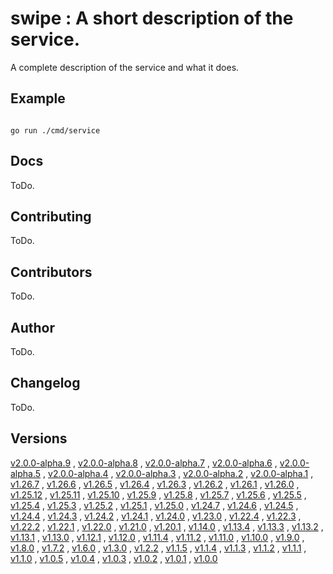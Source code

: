 # swipe : A short description of the service. <code></code>
A complete description of the service and what it does.

## Example

<code>
go run ./cmd/service
</code>

## Docs

ToDo.

## Contributing

ToDo.

## Contributors

ToDo.

## Author

ToDo.

## Changelog

ToDo.

## Versions

[v2.0.0-alpha.9](https://github.com/swipe-io/swipe/v2/fixtures/ServiceRESTMulti/app/tree/v2.0.0-alpha.9)
, [v2.0.0-alpha.8](https://github.com/swipe-io/swipe/v2/fixtures/ServiceRESTMulti/app/tree/v2.0.0-alpha.8)
, [v2.0.0-alpha.7](https://github.com/swipe-io/swipe/v2/fixtures/ServiceRESTMulti/app/tree/v2.0.0-alpha.7)
, [v2.0.0-alpha.6](https://github.com/swipe-io/swipe/v2/fixtures/ServiceRESTMulti/app/tree/v2.0.0-alpha.6)
, [v2.0.0-alpha.5](https://github.com/swipe-io/swipe/v2/fixtures/ServiceRESTMulti/app/tree/v2.0.0-alpha.5)
, [v2.0.0-alpha.4](https://github.com/swipe-io/swipe/v2/fixtures/ServiceRESTMulti/app/tree/v2.0.0-alpha.4)
, [v2.0.0-alpha.3](https://github.com/swipe-io/swipe/v2/fixtures/ServiceRESTMulti/app/tree/v2.0.0-alpha.3)
, [v2.0.0-alpha.2](https://github.com/swipe-io/swipe/v2/fixtures/ServiceRESTMulti/app/tree/v2.0.0-alpha.2)
, [v2.0.0-alpha.1](https://github.com/swipe-io/swipe/v2/fixtures/ServiceRESTMulti/app/tree/v2.0.0-alpha.1)
, [v1.26.7](https://github.com/swipe-io/swipe/v2/fixtures/ServiceRESTMulti/app/tree/v1.26.7)
, [v1.26.6](https://github.com/swipe-io/swipe/v2/fixtures/ServiceRESTMulti/app/tree/v1.26.6)
, [v1.26.5](https://github.com/swipe-io/swipe/v2/fixtures/ServiceRESTMulti/app/tree/v1.26.5)
, [v1.26.4](https://github.com/swipe-io/swipe/v2/fixtures/ServiceRESTMulti/app/tree/v1.26.4)
, [v1.26.3](https://github.com/swipe-io/swipe/v2/fixtures/ServiceRESTMulti/app/tree/v1.26.3)
, [v1.26.2](https://github.com/swipe-io/swipe/v2/fixtures/ServiceRESTMulti/app/tree/v1.26.2)
, [v1.26.1](https://github.com/swipe-io/swipe/v2/fixtures/ServiceRESTMulti/app/tree/v1.26.1)
, [v1.26.0](https://github.com/swipe-io/swipe/v2/fixtures/ServiceRESTMulti/app/tree/v1.26.0)
, [v1.25.12](https://github.com/swipe-io/swipe/v2/fixtures/ServiceRESTMulti/app/tree/v1.25.12)
, [v1.25.11](https://github.com/swipe-io/swipe/v2/fixtures/ServiceRESTMulti/app/tree/v1.25.11)
, [v1.25.10](https://github.com/swipe-io/swipe/v2/fixtures/ServiceRESTMulti/app/tree/v1.25.10)
, [v1.25.9](https://github.com/swipe-io/swipe/v2/fixtures/ServiceRESTMulti/app/tree/v1.25.9)
, [v1.25.8](https://github.com/swipe-io/swipe/v2/fixtures/ServiceRESTMulti/app/tree/v1.25.8)
, [v1.25.7](https://github.com/swipe-io/swipe/v2/fixtures/ServiceRESTMulti/app/tree/v1.25.7)
, [v1.25.6](https://github.com/swipe-io/swipe/v2/fixtures/ServiceRESTMulti/app/tree/v1.25.6)
, [v1.25.5](https://github.com/swipe-io/swipe/v2/fixtures/ServiceRESTMulti/app/tree/v1.25.5)
, [v1.25.4](https://github.com/swipe-io/swipe/v2/fixtures/ServiceRESTMulti/app/tree/v1.25.4)
, [v1.25.3](https://github.com/swipe-io/swipe/v2/fixtures/ServiceRESTMulti/app/tree/v1.25.3)
, [v1.25.2](https://github.com/swipe-io/swipe/v2/fixtures/ServiceRESTMulti/app/tree/v1.25.2)
, [v1.25.1](https://github.com/swipe-io/swipe/v2/fixtures/ServiceRESTMulti/app/tree/v1.25.1)
, [v1.25.0](https://github.com/swipe-io/swipe/v2/fixtures/ServiceRESTMulti/app/tree/v1.25.0)
, [v1.24.7](https://github.com/swipe-io/swipe/v2/fixtures/ServiceRESTMulti/app/tree/v1.24.7)
, [v1.24.6](https://github.com/swipe-io/swipe/v2/fixtures/ServiceRESTMulti/app/tree/v1.24.6)
, [v1.24.5](https://github.com/swipe-io/swipe/v2/fixtures/ServiceRESTMulti/app/tree/v1.24.5)
, [v1.24.4](https://github.com/swipe-io/swipe/v2/fixtures/ServiceRESTMulti/app/tree/v1.24.4)
, [v1.24.3](https://github.com/swipe-io/swipe/v2/fixtures/ServiceRESTMulti/app/tree/v1.24.3)
, [v1.24.2](https://github.com/swipe-io/swipe/v2/fixtures/ServiceRESTMulti/app/tree/v1.24.2)
, [v1.24.1](https://github.com/swipe-io/swipe/v2/fixtures/ServiceRESTMulti/app/tree/v1.24.1)
, [v1.24.0](https://github.com/swipe-io/swipe/v2/fixtures/ServiceRESTMulti/app/tree/v1.24.0)
, [v1.23.0](https://github.com/swipe-io/swipe/v2/fixtures/ServiceRESTMulti/app/tree/v1.23.0)
, [v1.22.4](https://github.com/swipe-io/swipe/v2/fixtures/ServiceRESTMulti/app/tree/v1.22.4)
, [v1.22.3](https://github.com/swipe-io/swipe/v2/fixtures/ServiceRESTMulti/app/tree/v1.22.3)
, [v1.22.2](https://github.com/swipe-io/swipe/v2/fixtures/ServiceRESTMulti/app/tree/v1.22.2)
, [v1.22.1](https://github.com/swipe-io/swipe/v2/fixtures/ServiceRESTMulti/app/tree/v1.22.1)
, [v1.22.0](https://github.com/swipe-io/swipe/v2/fixtures/ServiceRESTMulti/app/tree/v1.22.0)
, [v1.21.0](https://github.com/swipe-io/swipe/v2/fixtures/ServiceRESTMulti/app/tree/v1.21.0)
, [v1.20.1](https://github.com/swipe-io/swipe/v2/fixtures/ServiceRESTMulti/app/tree/v1.20.1)
, [v1.14.0](https://github.com/swipe-io/swipe/v2/fixtures/ServiceRESTMulti/app/tree/v1.14.0)
, [v1.13.4](https://github.com/swipe-io/swipe/v2/fixtures/ServiceRESTMulti/app/tree/v1.13.4)
, [v1.13.3](https://github.com/swipe-io/swipe/v2/fixtures/ServiceRESTMulti/app/tree/v1.13.3)
, [v1.13.2](https://github.com/swipe-io/swipe/v2/fixtures/ServiceRESTMulti/app/tree/v1.13.2)
, [v1.13.1](https://github.com/swipe-io/swipe/v2/fixtures/ServiceRESTMulti/app/tree/v1.13.1)
, [v1.13.0](https://github.com/swipe-io/swipe/v2/fixtures/ServiceRESTMulti/app/tree/v1.13.0)
, [v1.12.1](https://github.com/swipe-io/swipe/v2/fixtures/ServiceRESTMulti/app/tree/v1.12.1)
, [v1.12.0](https://github.com/swipe-io/swipe/v2/fixtures/ServiceRESTMulti/app/tree/v1.12.0)
, [v1.11.4](https://github.com/swipe-io/swipe/v2/fixtures/ServiceRESTMulti/app/tree/v1.11.4)
, [v1.11.2](https://github.com/swipe-io/swipe/v2/fixtures/ServiceRESTMulti/app/tree/v1.11.2)
, [v1.11.0](https://github.com/swipe-io/swipe/v2/fixtures/ServiceRESTMulti/app/tree/v1.11.0)
, [v1.10.0](https://github.com/swipe-io/swipe/v2/fixtures/ServiceRESTMulti/app/tree/v1.10.0)
, [v1.9.0](https://github.com/swipe-io/swipe/v2/fixtures/ServiceRESTMulti/app/tree/v1.9.0)
, [v1.8.0](https://github.com/swipe-io/swipe/v2/fixtures/ServiceRESTMulti/app/tree/v1.8.0)
, [v1.7.2](https://github.com/swipe-io/swipe/v2/fixtures/ServiceRESTMulti/app/tree/v1.7.2)
, [v1.6.0](https://github.com/swipe-io/swipe/v2/fixtures/ServiceRESTMulti/app/tree/v1.6.0)
, [v1.3.0](https://github.com/swipe-io/swipe/v2/fixtures/ServiceRESTMulti/app/tree/v1.3.0)
, [v1.2.2](https://github.com/swipe-io/swipe/v2/fixtures/ServiceRESTMulti/app/tree/v1.2.2)
, [v1.1.5](https://github.com/swipe-io/swipe/v2/fixtures/ServiceRESTMulti/app/tree/v1.1.5)
, [v1.1.4](https://github.com/swipe-io/swipe/v2/fixtures/ServiceRESTMulti/app/tree/v1.1.4)
, [v1.1.3](https://github.com/swipe-io/swipe/v2/fixtures/ServiceRESTMulti/app/tree/v1.1.3)
, [v1.1.2](https://github.com/swipe-io/swipe/v2/fixtures/ServiceRESTMulti/app/tree/v1.1.2)
, [v1.1.1](https://github.com/swipe-io/swipe/v2/fixtures/ServiceRESTMulti/app/tree/v1.1.1)
, [v1.1.0](https://github.com/swipe-io/swipe/v2/fixtures/ServiceRESTMulti/app/tree/v1.1.0)
, [v1.0.5](https://github.com/swipe-io/swipe/v2/fixtures/ServiceRESTMulti/app/tree/v1.0.5)
, [v1.0.4](https://github.com/swipe-io/swipe/v2/fixtures/ServiceRESTMulti/app/tree/v1.0.4)
, [v1.0.3](https://github.com/swipe-io/swipe/v2/fixtures/ServiceRESTMulti/app/tree/v1.0.3)
, [v1.0.2](https://github.com/swipe-io/swipe/v2/fixtures/ServiceRESTMulti/app/tree/v1.0.2)
, [v1.0.1](https://github.com/swipe-io/swipe/v2/fixtures/ServiceRESTMulti/app/tree/v1.0.1)
, [v1.0.0](https://github.com/swipe-io/swipe/v2/fixtures/ServiceRESTMulti/app/tree/v1.0.0)
